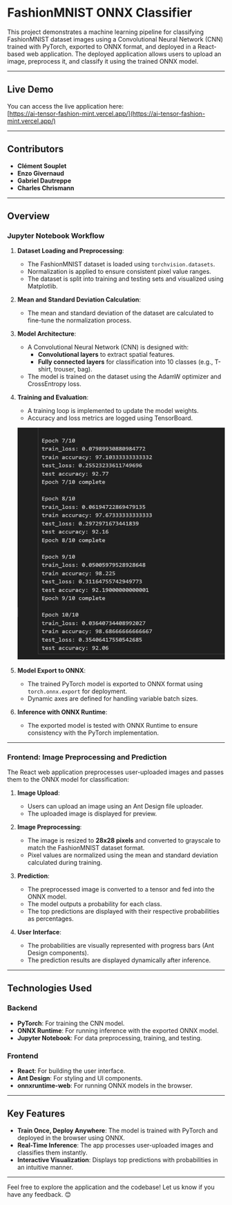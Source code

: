 # **FashionMNIST ONNX Classifier**

This project demonstrates a machine learning pipeline for classifying FashionMNIST dataset images using a Convolutional Neural Network (CNN) trained with PyTorch, exported to ONNX format, and deployed in a React-based web application. The deployed application allows users to upload an image, preprocess it, and classify it using the trained ONNX model.

---

## **Live Demo**

You can access the live application here:  
[https://ai-tensor-fashion-mint.vercel.app/](https://ai-tensor-fashion-mint.vercel.app/)

---

## **Contributors**

- **Clément Souplet**  
- **Enzo Givernaud**  
- **Gabriel Dautreppe**  
- **Charles Chrismann**  

---

## **Overview**

### **Jupyter Notebook Workflow**

1. **Dataset Loading and Preprocessing**:
   - The FashionMNIST dataset is loaded using `torchvision.datasets`.
   - Normalization is applied to ensure consistent pixel value ranges.
   - The dataset is split into training and testing sets and visualized using Matplotlib.

2. **Mean and Standard Deviation Calculation**:
   - The mean and standard deviation of the dataset are calculated to fine-tune the normalization process.

3. **Model Architecture**:
   - A Convolutional Neural Network (CNN) is designed with:
     - **Convolutional layers** to extract spatial features.
     - **Fully connected layers** for classification into 10 classes (e.g., T-shirt, trouser, bag).
   - The model is trained on the dataset using the AdamW optimizer and CrossEntropy loss.

4. **Training and Evaluation**:
   - A training loop is implemented to update the model weights.
   - Accuracy and loss metrics are logged using TensorBoard.

   ![Accurency And Loss](./image.png)

5. **Model Export to ONNX**:
   - The trained PyTorch model is exported to ONNX format using `torch.onnx.export` for deployment.
   - Dynamic axes are defined for handling variable batch sizes.

6. **Inference with ONNX Runtime**:
   - The exported model is tested with ONNX Runtime to ensure consistency with the PyTorch implementation.

---

### **Frontend: Image Preprocessing and Prediction**

The React web application preprocesses user-uploaded images and passes them to the ONNX model for classification:

1. **Image Upload**:
   - Users can upload an image using an Ant Design file uploader.
   - The uploaded image is displayed for preview.

2. **Image Preprocessing**:
   - The image is resized to **28x28 pixels** and converted to grayscale to match the FashionMNIST dataset format.
   - Pixel values are normalized using the mean and standard deviation calculated during training.

3. **Prediction**:
   - The preprocessed image is converted to a tensor and fed into the ONNX model.
   - The model outputs a probability for each class.
   - The top predictions are displayed with their respective probabilities as percentages.

4. **User Interface**:
   - The probabilities are visually represented with progress bars (Ant Design components).
   - The prediction results are displayed dynamically after inference.

---

## **Technologies Used**

### **Backend**
- **PyTorch**: For training the CNN model.
- **ONNX Runtime**: For running inference with the exported ONNX model.
- **Jupyter Notebook**: For data preprocessing, training, and testing.

### **Frontend**
- **React**: For building the user interface.
- **Ant Design**: For styling and UI components.
- **onnxruntime-web**: For running ONNX models in the browser.

---

## **Key Features**
- **Train Once, Deploy Anywhere**: The model is trained with PyTorch and deployed in the browser using ONNX.
- **Real-Time Inference**: The app processes user-uploaded images and classifies them instantly.
- **Interactive Visualization**: Displays top predictions with probabilities in an intuitive manner.

---

Feel free to explore the application and the codebase! Let us know if you have any feedback. 😊